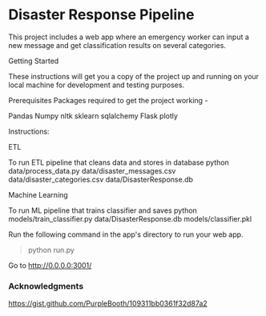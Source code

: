 # Disaster Response Pipeline

This project includes a web app where an emergency worker can input a new message and get classification results on several categories.

Getting Started

These instructions will get you a copy of the project up and running on your local machine for development and testing purposes. 

Prerequisites
Packages required to get the project working - 

Pandas
Numpy
nltk
sklearn
sqlalchemy
Flask
plotly

Instructions:

ETL

To run ETL pipeline that cleans data and stores in database python data/process_data.py data/disaster_messages.csv data/disaster_categories.csv data/DisasterResponse.db


Machine Learning

To run ML pipeline that trains classifier and saves python models/train_classifier.py data/DisasterResponse.db models/classifier.pkl

Run the following command in the app's directory to run your web app. 

> python run.py

Go to http://0.0.0.0:3001/

### Acknowledgments

https://gist.github.com/PurpleBooth/109311bb0361f32d87a2